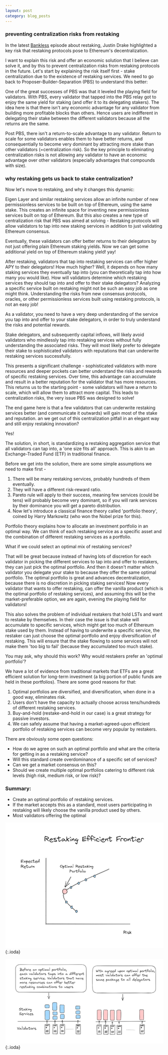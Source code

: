 ```yaml
---
layout: post
category: blog_posts
---
```



### preventing centralization risks from restaking 

In the latest <a href='https://www.youtube.com/watch?v=aP9f_1v9Ulc'>Bankless</a> episode about restaking, Justin Drake highlighted a key risk that restaking protocols pose to Ethereum's decentralization.

I want to explain this risk and offer an economic solution that I believe can solve it, and by this to prevent centralization risks from restaking protocols in the future. Let's start by explaining the risk itself first - stake centralization due to the existence of restaking services. We need to go back to Proposer-Builder-Separation (PBS) to understand this better:

One of the great successes of PBS was that it leveled the playing field for validators. With PBS, every validator that tapped into the PBS relay got to enjoy the same yield for staking (and offer it to its delegating stakers). The idea here is that there isn't any economic advantage for any validator from building more profitable blocks than others. Hence users are indifferent in delegating their stake between the different validators because all the returns are the same.

Post PBS, there isn't a return-to-scale advantage to any validator. Return to scale for some validators enables them to have better returns, and consequentially to become very dominant by attracting more stake than other validators (=centralization risk). So the key principle to eliminating centralization risks is not allowing any validator to have an economic advantage over other validators (especially advantages that compounds with size).

### why restaking gets us back to stake centralization?


Now let's move to restaking, and why it changes this dynamic:

Eigen Layer and similar restaking services allow an infinite number of new permissionless services to be built on top of Ethereum, using the same stake. This creates an infinite space for inventing new permissionless services built on top of Ethereum. But this also creates a new type of centralization risk that PBS was aimed at solving - Restaking protocols will allow validators to tap into new staking services in addition to just validating Ethereum consensus.

Eventually, these validators can offer better returns to their delegators by not just offering plain Ethereum staking yields. Now we can get some additional yield on top of Ethereum staking yield! yay!

After restaking, validators that tap into restaking services can offer higher APY to their delegators! How much higher? Well, it depends on how many staking services they eventually tap into (you can theoretically tap into how many you would like). How will validators determine which restaking services they should tap into and offer to their stake delegators? Analyzing a specific service built on restaking might not be such an easy job as one might think. Understanding the risks from new consensus protocols, oracles, or other permissionless services built using restaking protocols, is not an easy job!

As a validator, you need to have a very deep understanding of the service you tap into and offer to your stake delegators, in order to truly understand the risks and potential rewards.

Stake delegators, and subsequently capital inflows, will likely avoid validators who mindlessly tap into restaking services without fully understanding the associated risks. They will most likely prefer to delegate their stake to sophisticated validators with reputations that can underwrite restaking services successfully.

This presents a significant challenge - sophisticated validators with more resources and deeper pockets can better understand the risks and rewards of specific restaking services. Over time, this advantage can accumulate and result in a better reputation for the validator that has more resources. This returns us to the starting point - some validators will have a return to scale, which will allow them to attract more capital. This leads to centralization risks, the very issue PBS was designed to solve!

The end game here is that a few validators that can underwrite restaking services better (and communicate it outwards) will gain most of the stake and reputation. an we get out of this centralization pitfall in an elegant way and still enjoy restaking innovation?

Yes!

The solution, in short, is standardizing a restaking aggregation service that all validators can tap into, a 'one size fits all' approach. This is akin to an Exchange-Traded Fund (ETF) in traditional finance.

Before we get into the solution, there are some simple assumptions we need to make first -

1. There will be many restaking services, probably hundreds of them eventually.
2. They will have a different risk-reward ratio.
3. Pareto rule will apply to their success, meaning few services (could be tens) will probably become very dominant, so if you will rank services by their dominance you will get a pareto distribution.
4. Now let's introduce a classical finance theory called 'portfolio theory', coined by Harry Markowitz (who won the Nobel prize for this).

Portfolio theory explains how to allocate an investment portfolio in an optimal way. We can think of each restaking service as a specific asset and the combination of different restaking services as a portfolio.

What if we could select an optimal mix of restaking services?

That will be great because instead of having lots of discretion for each validator in picking the different services to tap into and offer to restakers, they can just pick the optimal portfolio. And then it doesn't matter which validator you delegate your stake to because they offer the same optimal portfolio. The optimal portfolio is great and advances decentralization, because there is no discretion in picking staking services! Now every validator that wants to offer restaking, can offer the vanilla product (which is the optimal portfolio of restaking services), and assuming this will be the market-preferable option, we are again, evening the playing field for validators!

This also solves the problem of individual restakers that hold LSTs and want to restake by themselves. In their case the issue is that stake will accumulate to specific services, which might get too much of Ethereum stake used by them. Instead of having to underwrite a specific service, the restaker can just choose the optimal portfolio and enjoy diversification of restaking. This will ensure that the stake flowing to some services will not make them 'too big to fail' (because they accumulated too much stake).

You may ask, why should this work? Why would restakers prefer an 'optimal portfolio'?

We have a lot of evidence from traditional markets that ETFs are a great efficient solution for long-term investment (a big portion of public funds are held in these portfolios). There are some good reasons for that:

1. Optimal portfolios are diversified, and diversification, when done in a good way, eliminates risk.
2. Users don't have the capacity to actually choose across tens/hundreds of different restaking services.
3. Buy-and-hold (restake-and-hold in our case) is a great strategy for passive investors.
4. We can safely assume that having a market-agreed-upon efficient portfolio of restaking services can become very popular by restakers.

There are obviously some open questions:

- How do we agree on such an optimal portfolio and what are the criteria for getting in as a restaking service?
- Will this standard create overdominance of a specific set of services?
- Can we get a market consensus on this?
- Should we create multiple optimal portfolios catering to different risk levels (high risk, medium risk, or low risk)?

### Summary:

- Create an optimal portfolio of restaking services.
- If the market accepts this as a standard, most users participating in restaking will likely choose the vanilla product used by others.
- Most validators offering the optimal


![1](/restaking1.png){:.ioda}

![2](/restaking2.png){:.ioda}



